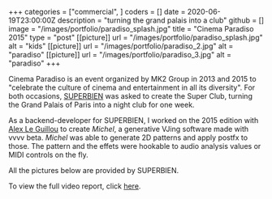 +++
categories = ["commercial", ]
coders = []
date = 2020-06-19T23:00:00Z
description = "turning the grand palais into a club"
github = []
image = "/images/portfolio/paradiso_splash.jpg"
title = "Cinema Paradiso 2015"
type = "post"
[[picture]]
url = "/images/portfolio/paradiso_splash.jpg"
alt = "kids"
[[picture]]
url = "/images/portfolio/paradiso_2.jpg"
alt = "paradiso"
[[picture]]
url = "/images/portfolio/paradiso_3.jpg"
alt = "paradiso"
+++

Cinema Paradiso is an event organized by MK2 Group in 2013 and 2015 to "celebrate the culture of cinema and entertainment in all its diversity". For both occasions, [SUPERBIEN](https://www.superbien.studio/work/cinema-paradiso-superclub) was asked to create the Super Club, turning the Grand Palais of Paris into a night club for one week.

As a backend-developer for SUPERBIEN, I worked on the 2015 edition with [Alex Le Guillou](https://alexleguillou.com/) to create _Michel_, a generative VJing software made with vvvv beta. _Michel_ was able to generate 2D patterns and apply postfx to those. The pattern and the effets were hookable to audio analysis values or MIDI controls on the fly.

All the pictures below are provided by SUPERBIEN.

To view the full video report, click [here](https://vimeo.com/289500127).